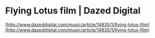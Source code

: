 <!--
id: 36716304624
link: http://tumblr.atmos.org/post/36716304624/flying-lotus-film-dazed-digital
slug: flying-lotus-film-dazed-digital
date: Tue Nov 27 2012 19:53:25 GMT-0800 (PST)
publish: 2012-11-027
tags: 
title: Flying Lotus film | Dazed Digital
-->


Flying Lotus film | Dazed Digital
=================================

[http://www.dazeddigital.com/music/article/14835/1/flying-lotus-film](http://www.dazeddigital.com/music/article/14835/1/flying-lotus-film)

